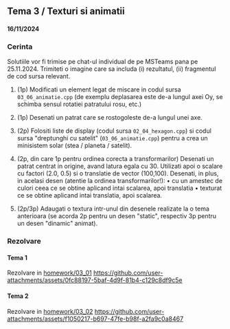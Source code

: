 ## Tema 3 / Texturi si animatii
#### 16/11/2024

### Cerinta
Solutiile vor fi trimise pe chat-ul individual de pe MSTeams pana pe 25.11.2024.
Trimiteti o imagine care sa includa (i) rezultatul, (ii) fragmentul de cod sursa relevant.

1) (1p) Modificati un element legat de miscare in codul sursa `03_06_animatie.cpp` (de exemplu deplasarea este de-a
lungul axei Oy, se schimba sensul rotatiei patratului rosu, etc.)

2) (1p) Desenati un patrat care se rostogoleste de-a lungul unei axe.

3) (2p) Folositi liste de display (codul sursa `02_04_hexagon.cpp`) si codul sursa "dreptunghi cu satelit" (`03_06_animatie.cpp`) 
pentru a crea un minisistem solar (stea / planeta / satelit).

4) (2p, din care 1p pentru ordinea corecta a transformarilor) Desenati un patrat centrat in origine, avand latura egala cu 30.
Utilizati apoi o scalare cu factori (2.0, 0.5) si o translatie de vector (100,100).
Desenati, in plus, in acelasi desen (atentie la ordinea transformarilor!):
   • cu un amestec de culori ceea ce se obtine aplicand intai scalarea, apoi translatia
   • texturat ce se obtine aplicand intai translatia, apoi scalarea.

5) (2p/3p) Adaugati o textura intr-unul din desenele realizate la o tema anterioara (se acorda 2p pentru un desen
"static", respectiv 3p pentru un desen "dinamic" animat).

### Rezolvare

#### Tema 1
Rezolvare in [homework/03_01](homework/03_01.cpp)
https://github.com/user-attachments/assets/0fc88197-5baf-4d9f-81b4-c129c8df9c5e

#### Tema 2
Rezolvare in [homework/03_02](homework/03_02.cpp)
https://github.com/user-attachments/assets/f1050217-b697-47fe-b98f-a2fa9c0a8467
